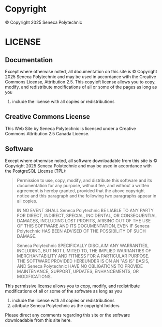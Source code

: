 # Copyright

&copy; Copyright 2025 Seneca Polytechnic

# LICENSE

## Documentation

Except where otherwise noted, all documentation on this site is &copy; Copyright 2025 Seneca Polytechnic and may be used in accordance with the Creative Commons License, Attribution 2.5. This copyleft license allows you to copy, modify, and redistribute modifications of all or some of the pages as long as you

1. include the license with all copies or redistributions

## Creative Commons License

This Web Site by Seneca Polytechnic is licensed under a Creative Commons Attribution 2.5 Canada License.

## Software

Except where otherwise noted, all software downloadable from this site is &copy; Copyright 2025 Seneca Polytechnic and may be used in accordance with the PostgreSQL License (TPL):

> Permission to use, copy, modify, and distribute this software and its documentation for any purpose, without fee, and without a written agreement is hereby granted, provided that the above copyright notice and this paragraph and the following two paragraphs appear in all copies.
>
> IN NO EVENT SHALL Seneca Polytechnic BE LIABLE TO ANY PARTY FOR DIRECT, INDIRECT, SPECIAL, INCIDENTAL, OR CONSEQUENTIAL DAMAGES, INCLUDING LOST PROFITS, ARISING OUT OF THE USE OF THIS SOFTWARE AND ITS DOCUMENTATION, EVEN IF Seneca Polytechnic HAS BEEN ADVISED OF THE POSSIBILITY OF SUCH DAMAGE.
>
> Seneca Polytechnic SPECIFICALLY DISCLAIM ANY WARRANTIES, INCLUDING, BUT NOT LIMITED TO, THE IMPLIED WARRANTIES OF MERCHANTABILITY AND FITNESS FOR A PARTICULAR PURPOSE. THE SOFTWARE PROVIDED HEREUNDER IS ON AN "AS IS" BASIS, AND Seneca Polytechnic HAVE NO OBLIGATIONS TO PROVIDE MAINTENANCE, SUPPORT, UPDATES, ENHANCEMENTS, OR MODIFICATIONS.

This permissive license allows you to copy, modify, and redistribute modifications of all or some of the software as long as you

1. include the license with all copies or redistributions
1. attribute Seneca Polytechnic as the copyright holders

Please direct any comments regarding this site or the software downloadable from this site here.
